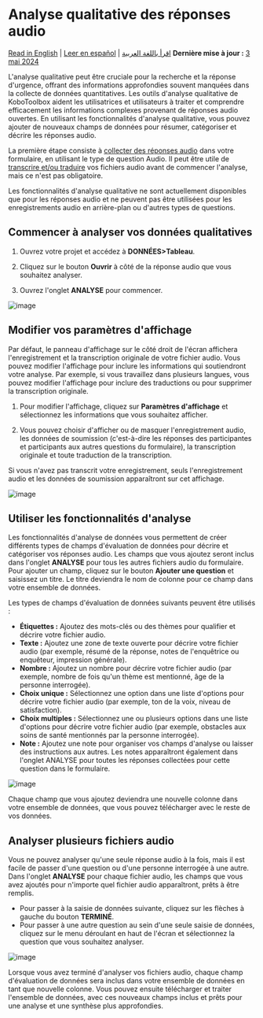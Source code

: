 # Analyse qualitative des réponses audio
<a href="../qualitative_analysis.html">Read in English</a> | <a href="../es/qualitative_analysis.html">Leer en español</a> | <a href="../ar/qualitative_analysis.html">اقرأ باللغة العربية</a>
**Dernière mise à jour :** <a href="https://github.com/kobotoolbox/docs/blob/3d800e00d14000ecaa30ed97fcbf03a9feee65eb/source/qualitative_analysis.md" class="reference">3 mai 2024</a>

L'analyse qualitative peut être cruciale pour la recherche et la réponse d'urgence, offrant des informations approfondies souvent manquées dans la collecte de données quantitatives. Les outils d'analyse qualitative de KoboToolbox aident les utilisatrices et utilisateurs à traiter et comprendre efficacement les informations complexes provenant de réponses audio ouvertes. En utilisant les fonctionnalités d'analyse qualitative, vous pouvez ajouter de nouveaux champs de données pour résumer, catégoriser et décrire les réponses audio.

La première étape consiste à [collecter des réponses audio](photo_audio_video_file.md) dans votre formulaire, en utilisant le type de question Audio. Il peut être utile de [transcrire et/ou traduire](transcription-translation.md) vos fichiers audio avant de commencer l'analyse, mais ce n'est pas obligatoire.

<p class="note">Les fonctionnalités d'analyse qualitative ne sont actuellement disponibles que pour les réponses audio et ne peuvent pas être utilisées pour les enregistrements audio en arrière-plan ou d'autres types de questions.</p>

## Commencer à analyser vos données qualitatives

1. Ouvrez votre projet et accédez à **DONNÉES>Tableau**.

2. Cliquez sur le bouton **Ouvrir** à côté de la réponse audio que vous souhaitez analyser.

3. Ouvrez l'onglet **ANALYSE** pour commencer.

![image](/images/qualitative_analysis/Open-analysis.gif)

## Modifier vos paramètres d'affichage

Par défaut, le panneau d'affichage sur le côté droit de l'écran affichera l'enregistrement et la transcription originale de votre fichier audio. Vous pouvez modifier l'affichage pour inclure les informations qui soutiendront votre analyse. Par exemple, si vous travaillez dans plusieurs langues, vous pouvez modifier l'affichage pour inclure des traductions ou pour supprimer la transcription originale.

1. Pour modifier l'affichage, cliquez sur **Paramètres d'affichage** et sélectionnez les informations que vous souhaitez afficher.

2. Vous pouvez choisir d'afficher ou de masquer l'enregistrement audio, les données de soumission (c'est-à-dire les réponses des participantes et participants aux autres questions du formulaire), la transcription originale et toute traduction de la transcription.

<p class="note">Si vous n'avez pas transcrit votre enregistrement, seuls l'enregistrement audio et les données de soumission apparaîtront sur cet affichage.</p>

![image](/images/qualitative_analysis/Display-settings.gif)

## Utiliser les fonctionnalités d'analyse

Les fonctionnalités d'analyse de données vous permettent de créer différents types de champs d'évaluation de données pour décrire et catégoriser vos réponses audio. Les champs que vous ajoutez seront inclus dans l'onglet **ANALYSE** pour tous les autres fichiers audio du formulaire. Pour ajouter un champ, cliquez sur le bouton **Ajouter une question** et saisissez un titre. Le titre deviendra le nom de colonne pour ce champ dans votre ensemble de données.

Les types de champs d'évaluation de données suivants peuvent être utilisés :

- **Étiquettes :** Ajoutez des mots-clés ou des thèmes pour qualifier et décrire votre fichier audio.
- **Texte :** Ajoutez une zone de texte ouverte pour décrire votre fichier audio (par exemple, résumé de la réponse, notes de l'enquêtrice ou enquêteur, impression générale).
- **Nombre :** Ajoutez un nombre pour décrire votre fichier audio (par exemple, nombre de fois qu'un thème est mentionné, âge de la personne interrogée).
- **Choix unique :** Sélectionnez une option dans une liste d'options pour décrire votre fichier audio (par exemple, ton de la voix, niveau de satisfaction).
- **Choix multiples :** Sélectionnez une ou plusieurs options dans une liste d'options pour décrire votre fichier audio (par exemple, obstacles aux soins de santé mentionnés par la personne interrogée).
- **Note :** Ajoutez une note pour organiser vos champs d'analyse ou laisser des instructions aux autres. Les notes apparaîtront également dans l'onglet ANALYSE pour toutes les réponses collectées pour cette question dans le formulaire.

![image](/images/qualitative_analysis/Analyze.gif)

Chaque champ que vous ajoutez deviendra une nouvelle colonne dans votre ensemble de données, que vous pouvez télécharger avec le reste de vos données.

## Analyser plusieurs fichiers audio

Vous ne pouvez analyser qu'une seule réponse audio à la fois, mais il est facile de passer d'une question ou d'une personne interrogée à une autre. Dans l'onglet **ANALYSE** pour chaque fichier audio, les champs que vous avez ajoutés pour n'importe quel fichier audio apparaîtront, prêts à être remplis.

- Pour passer à la saisie de données suivante, cliquez sur les flèches à gauche du bouton **TERMINÉ**.
- Pour passer à une autre question au sein d'une seule saisie de données, cliquez sur le menu déroulant en haut de l'écran et sélectionnez la question que vous souhaitez analyser.

![image](/images/qualitative_analysis/Change-response.gif)

Lorsque vous avez terminé d'analyser vos fichiers audio, chaque champ d'évaluation de données sera inclus dans votre ensemble de données en tant que nouvelle colonne. Vous pouvez ensuite télécharger et traiter l'ensemble de données, avec ces nouveaux champs inclus et prêts pour une analyse et une synthèse plus approfondies.